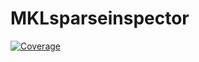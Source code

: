 # MKLsparseinspector

[![Coverage](https://codecov.io/gh/dmbates/MKLsparseinspector.jl/branch/master/graph/badge.svg)](https://codecov.io/gh/dmbates/MKLsparseinspector.jl)
